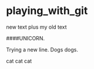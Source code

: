 # playing_with_git

new text
plus my old text

####UNICORN.

Trying a new line.
Dogs
dogs.

cat cat cat
